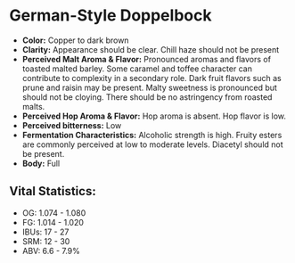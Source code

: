 # German-Style Doppelbock

- **Color:** Copper to dark brown
- **Clarity:** Appearance should be clear. Chill haze should not be present
- **Perceived Malt Aroma & Flavor:** Pronounced aromas and flavors of toasted malted barley. Some caramel and toffee character can contribute to complexity in a secondary role. Dark fruit flavors such as prune and raisin may be present. Malty sweetness is pronounced but should not be cloying. There should be no astringency from roasted malts.
- **Perceived Hop Aroma & Flavor:** Hop aroma is absent. Hop flavor is low.
- **Perceived bitterness:** Low
- **Fermentation Characteristics:** Alcoholic strength is high. Fruity esters are commonly perceived at low to moderate levels. Diacetyl should not be present.
- **Body:** Full

## Vital Statistics:

- OG: 1.074 - 1.080
- FG: 1.014 - 1.020
- IBUs: 17 - 27
- SRM: 12 - 30
- ABV: 6.6 - 7.9%
